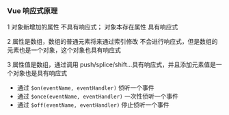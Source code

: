 ### Vue 响应式原理

1 对象新增加的属性 不具有响应式； 对象本存在属性 具有响应式

2 属性是数组，数组的普通元素将来通过索引修改 不会进行响应式，但是数组的元素也是一个对象，这个对象也具有响应式

3 属性值是数组，通过调用 push/splice/shift...具有响应式，并且添加元素值是一个对象也是具有响应式

- 通过 `$on(eventName, eventHandler)` 侦听一个事件
- 通过 `$once(eventName, eventHandler)` 一次性侦听一个事件
- 通过 `$off(eventName, eventHandler)` 停止侦听一个事件
